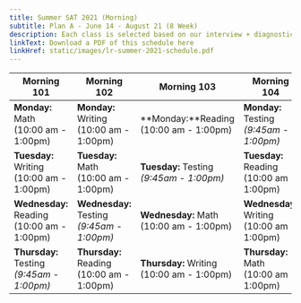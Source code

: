 ```yaml
---
title: Summer SAT 2021 (Morning)
subtitle: Plan A - June 14 - August 21 (8 Week)
description: Each class is selected based on our interview + diagnostic testing process.
linkText: Download a PDF of this schedule here
linkHref: static/images/lr-summer-2021-schedule.pdf
---
```

| Morning 101                                                                 | Morning 102                                                                  | Morning 103                                                                | Morning 104                                                               |
| --------------------------------------------------------------------------- | ---------------------------------------------------------------------------- | -------------------------------------------------------------------------- | ------------------------------------------------------------------------- |
| **Monday:** Math<br/> (10:00 am - 1:00pm)                                   | **Monday:** Writing<br/> (10:00 am - 1:00pm)                                 | **Monday:**Reading<br/> (10:00 am - 1:00pm)                                | **Monday:** Testing<br/><span class="testing"> *(9:45am - 1:00pm)*</span> |
| **Tuesday:** Writing<br/> (10:00 am - 1:00pm)                               | **Tuesday:** Math<br/> (10:00 am - 1:00pm)                                   | **Tuesday:** Testing<br/><span class="testing"> *(9:45am - 1:00pm)*</span> | **Tuesday:** Reading<br/> (10:00 am - 1:00pm)                             |
| **Wednesday:** Reading<br/> (10:00 am - 1:00pm)                             | **Wednesday:** Testing<br/><span class="testing"> *(9:45am - 1:00pm)*</span> | **Wednesday:** Math<br/> (10:00 am - 1:00pm)                               | **Wednesday**: Writing<br/> (10:00 am - 1:00pm)                           |
| **Thursday:** Testing<br/><span class="testing"> *(9:45am - 1:00pm)*</span> | **Thursday:** Reading<br/> (10:00 am - 1:00pm)                               | **Thursday:** Writing<br/> (10:00 am - 1:00pm)                             | **Thursday:** Math<br/> (10:00 am - 1:00pm)                               |